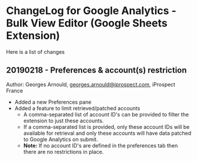 # ChangeLog for Google Analytics - Bulk View Editor (Google Sheets Extension)

Here is a list of changes

## 20190218 - Preferences & account(s) restriction

Author: Georges Arnould, georges.arnould@iprospect.com, iProspect France

- Added a new Preferences pane
- Added a feature to limit retrieved/patched accounts
    - A comma-separated list of account ID's can be provided to filter the extension to just these accounts.
    - If a comma-separated list is provided, only these account IDs will be available for retrieval and only these accounts will have data patched to Google Analytics on submit.
    - **Note:** If no account ID's are defined in the preferences tab then there are no restrictions in place.